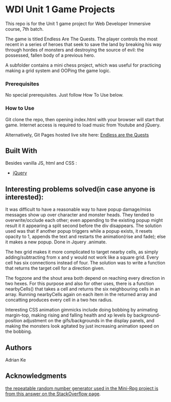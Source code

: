 # WDI Unit 1 Game Projects
This repo is for the Unit 1 game project for Web Developer Immersive course, 7th batch.

The game is titled Endless Are The Quests. The player controls the most recent in a series of heroes that seek to save the land by breaking his way through hordes of monsters and destroying the source of evil: the possessed, fallen body of a previous hero. 

A subfolder contains a mini chess project, which was useful for practicing making a grid system and OOPing the game logic.

### Prerequisites

No special prerequisites. Just follow How To Use below.

### How to Use

Git clone the repo, then opening index.html with your browser will start that game. Internet access is required to load music from Youtube and jQuery.

Alternatively, Git Pages hosted live site here: [Endless are the Quests](https://adrianke77.github.io/WDI7-Project-1-Endless-Are-The-Quests) 

## Built With

Besides vanilla JS, html and CSS :

* [jQuery](http://jquery.com/)

## Interesting problems solved(in case anyone is interested):

It was difficult to have a reasonable way to have popup damage/miss messages show up over character and monster heads. They tended to overwrite/occlude each other; even appending to the existing popup might result it it appearing a split second before the div disappears. The solution used was that if another popup triggers while a popup exists, it resets opacity to 1, appends the text and restarts the animation(rise and fade); else it makes a new popup. Done in Jquery .animate.

The hex grid makes it more complicated to target nearby cells, as simply adding/subtracting from x and y would not work like a square grid. Every cell has six connections instead of four. The solution was to write a function that returns the target cell for a direction given.

The fogzone and the shout area both depend on reaching every direction in two hexes. For this purpose and also for other uses, there is a function nearbyCells() that takes a cell and returns the six neighbouring cells in an array. Running nearbyCells again on each item in the returned array and concatting produces every cell in a two hex radius.

Interesting CSS animation gimmicks include doing bobbing by animating margin-top, making rising and falling health and xp levels by background-position adjustment on the gifs/backgrounds in the display panels, and making the monsters look agitated by just increasing animation speed on the bobbing.

## Authors

Adrian Ke



## Acknowledgments

[the repeatable random number generator used in the Mini-Rpg project is from this answer on the StackOverflow page](http://stackoverflow.com/a/19303725).
